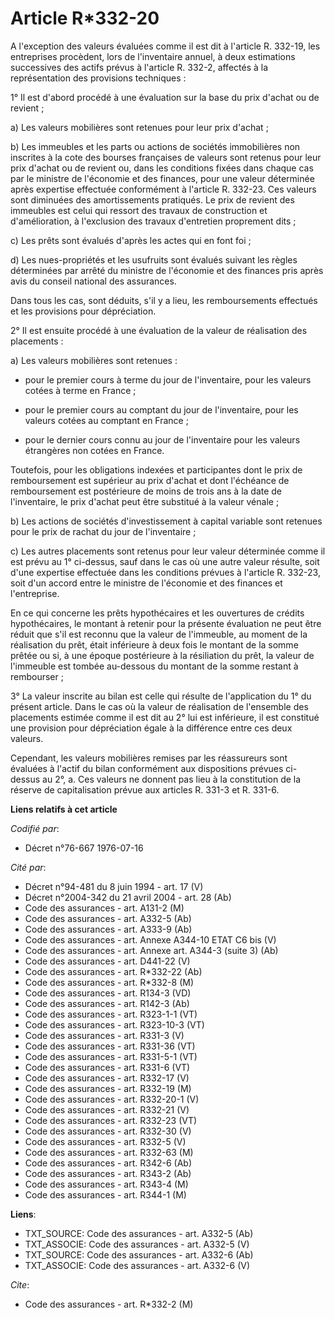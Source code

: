 # Article R*332-20

A l'exception des valeurs évaluées comme il est dit à l'article R. 332-19, les entreprises procèdent, lors de l'inventaire
annuel, à deux estimations successives des actifs prévus à l'article R. 332-2, affectés à la représentation des provisions
techniques :

1° Il est d'abord procédé à une évaluation sur la base du prix d'achat ou de revient ;

a) Les valeurs mobilières sont retenues pour leur prix d'achat ;

b) Les immeubles et les parts ou actions de sociétés immobilières non inscrites à la cote des bourses françaises de valeurs
sont retenus pour leur prix d'achat ou de revient ou, dans les conditions fixées dans chaque cas par le ministre de
l'économie et des finances, pour une valeur déterminée après expertise effectuée conformément à l'article R. 332-23. Ces
valeurs sont diminuées des amortissements pratiqués. Le prix de revient des immeubles est celui qui ressort des travaux de
construction et d'amélioration, à l'exclusion des travaux d'entretien proprement dits ;

c) Les prêts sont évalués d'après les actes qui en font foi ;

d) Les nues-propriétés et les usufruits sont évalués suivant les règles déterminées par arrêté du ministre de l'économie et
des finances pris après avis du conseil national des assurances.

Dans tous les cas, sont déduits, s'il y a lieu, les remboursements effectués et les provisions pour dépréciation.

2° Il est ensuite procédé à une évaluation de la valeur de réalisation des placements :

a) Les valeurs mobilières sont retenues :

- pour le premier cours à terme du jour de l'inventaire, pour les valeurs cotées à terme en France ;

- pour le premier cours au comptant du jour de l'inventaire, pour les valeurs cotées au comptant en France ;

- pour le dernier cours connu au jour de l'inventaire pour les valeurs étrangères non cotées en France.

Toutefois, pour les obligations indexées et participantes dont le prix de remboursement est supérieur au prix d'achat et dont
l'échéance de remboursement est postérieure de moins de trois ans à la date de l'inventaire, le prix d'achat peut être
substitué à la valeur vénale ;

b) Les actions de sociétés d'investissement à capital variable sont retenues pour le prix de rachat du jour de l'inventaire ;

c) Les autres placements sont retenus pour leur valeur déterminée comme il est prévu au 1° ci-dessus, sauf dans le cas où une
autre valeur résulte, soit d'une expertise effectuée dans les conditions prévues à l'article R. 332-23, soit d'un accord
entre le ministre de l'économie et des finances et l'entreprise.

En ce qui concerne les prêts hypothécaires et les ouvertures de crédits hypothécaires, le montant à retenir pour la présente
évaluation ne peut être réduit que s'il est reconnu que la valeur de l'immeuble, au moment de la réalisation du prêt, était
inférieure à deux fois le montant de la somme prêtée ou si, à une époque postérieure à la résiliation du prêt, la valeur de
l'immeuble est tombée au-dessous du montant de la somme restant à rembourser ;

3° La valeur inscrite au bilan est celle qui résulte de l'application du 1° du présent article. Dans le cas où la valeur de
réalisation de l'ensemble des placements estimée comme il est dit au 2° lui est inférieure, il est constitué une provision
pour dépréciation égale à la différence entre ces deux valeurs.

Cependant, les valeurs mobilières remises par les réassureurs sont évaluées à l'actif du bilan conformément aux dispositions
prévues ci-dessus au 2°, a. Ces valeurs ne donnent pas lieu à la constitution de la réserve de capitalisation prévue aux
articles R. 331-3 et R. 331-6.

**Liens relatifs à cet article**

_Codifié par_:

  - Décret n°76-667 1976-07-16

_Cité par_:

  - Décret n°94-481 du 8 juin 1994 - art. 17 (V)
  - Décret n°2004-342 du 21 avril 2004 - art. 28 (Ab)
  - Code des assurances - art. A131-2 (M)
  - Code des assurances - art. A332-5 (Ab)
  - Code des assurances - art. A333-9 (Ab)
  - Code des assurances - art. Annexe A344-10 ETAT C6 bis (V)
  - Code des assurances - art. Annexe art. A344-3 (suite 3) (Ab)
  - Code des assurances - art. D441-22 (V)
  - Code des assurances - art. R*332-22 (Ab)
  - Code des assurances - art. R*332-8 (M)
  - Code des assurances - art. R134-3 (VD)
  - Code des assurances - art. R142-3 (Ab)
  - Code des assurances - art. R323-1-1 (VT)
  - Code des assurances - art. R323-10-3 (VT)
  - Code des assurances - art. R331-3 (V)
  - Code des assurances - art. R331-36 (VT)
  - Code des assurances - art. R331-5-1 (VT)
  - Code des assurances - art. R331-6 (VT)
  - Code des assurances - art. R332-17 (V)
  - Code des assurances - art. R332-19 (M)
  - Code des assurances - art. R332-20-1 (V)
  - Code des assurances - art. R332-21 (V)
  - Code des assurances - art. R332-23 (VT)
  - Code des assurances - art. R332-30 (V)
  - Code des assurances - art. R332-5 (V)
  - Code des assurances - art. R332-63 (M)
  - Code des assurances - art. R342-6 (Ab)
  - Code des assurances - art. R343-2 (Ab)
  - Code des assurances - art. R343-4 (M)
  - Code des assurances - art. R344-1 (M)

**Liens**:

  - TXT_SOURCE: Code des assurances - art. A332-5 (Ab)
  - TXT_ASSOCIE: Code des assurances - art. A332-5 (V)
  - TXT_SOURCE: Code des assurances - art. A332-6 (Ab)
  - TXT_ASSOCIE: Code des assurances - art. A332-6 (V)

_Cite_:

  - Code des assurances - art. R*332-2 (M)
